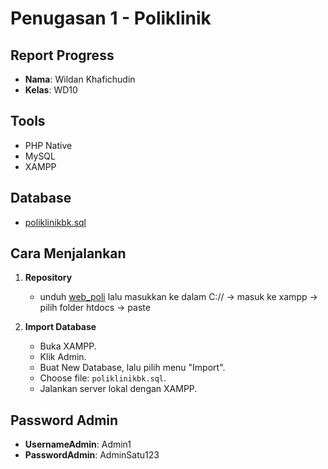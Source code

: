 # Penugasan 1 - Poliklinik

## Report Progress
- **Nama**: Wildan Khafichudin
- **Kelas**: WD10

## Tools
- PHP Native
- MySQL
- XAMPP

## Database
- [poliklinikbk.sql](#)

## Cara Menjalankan
1. **Repository**
   - unduh [web_poli](#) lalu masukkan ke dalam C:// -> masuk ke xampp -> pilih folder htdocs -> paste

2. **Import Database**
   - Buka XAMPP.
   - Klik Admin.
   - Buat New Database, lalu pilih menu "Import".
   - Choose file: `poliklinikbk.sql`.
   - Jalankan server lokal dengan XAMPP.

## Password Admin
- **UsernameAdmin**: Admin1
- **PasswordAdmin**: AdminSatu123

